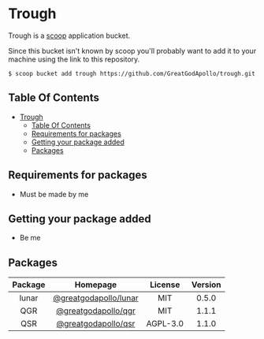 # Trough

Trough is a [scoop](https://github.com/lukesampson/scoop) application bucket.

Since this bucket isn't known by scoop you'll probably want to add it to your machine using the link to this repository.

```
$ scoop bucket add trough https://github.com/GreatGodApollo/trough.git
```

## Table Of Contents

- [Trough](#trough)
  - [Table Of Contents](#table-of-contents)
  - [Requirements for packages](#requirements-for-packages)
  - [Getting your package added](#getting-your-package-added)
  - [Packages](#packages)

## Requirements for packages
- Must be made by me

## Getting your package added
- Be me

## Packages

| Package |                             Homepage                             | License  | Version |
| :-----: | :--------------------------------------------------------------: | :------: | :-----: |
|  lunar  | [@greatgodapollo/lunar](https://github.com/GreatGodApollo/lunar) |   MIT    |  0.5.0  |
|   QGR   |   [@greatgodapollo/qgr](https://github.com/GreatGodApollo/qgr)   |   MIT    |  1.1.1  |
|   QSR   |   [@greatgodapollo/qsr](https://github.com/GreatGodApollo/qsr)   | AGPL-3.0 |  1.1.0  |
